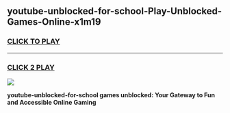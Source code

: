 
## youtube-unblocked-for-school-Play-Unblocked-Games-Online-x1m19
<h3>
<a href="https://premium76.site?title=youtube-unblocked-for-school&ref=25A">CLICK TO PLAY</a></h3>
<hr>

<h3>
<a href="https://premium76.site?title=youtube-unblocked-for-school&ref=25A">CLICK 2 PLAY</a>
  
</h3>

<a href="https://premium76.site?title=youtube-unblocked-for-school&ref=25A"><img src="https://clearcache.store/games.png"></a>


**youtube-unblocked-for-school games unblocked: Your Gateway to Fun and Accessible Online Gaming**

